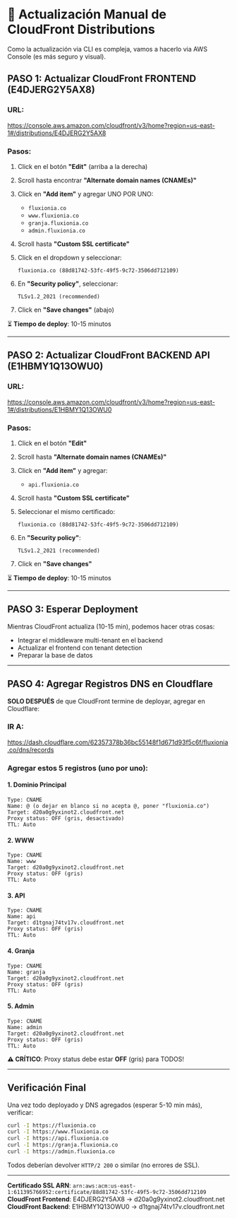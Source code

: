 # 🔧 Actualización Manual de CloudFront Distributions

Como la actualización via CLI es compleja, vamos a hacerlo via AWS Console (es más seguro y visual).

## PASO 1: Actualizar CloudFront FRONTEND (E4DJERG2Y5AX8)

### URL:
https://console.aws.amazon.com/cloudfront/v3/home?region=us-east-1#/distributions/E4DJERG2Y5AX8

### Pasos:
1. Click en el botón **"Edit"** (arriba a la derecha)
2. Scroll hasta encontrar **"Alternate domain names (CNAMEs)"**
3. Click en **"Add item"** y agregar UNO POR UNO:
   - `fluxionia.co`
   - `www.fluxionia.co`
   - `granja.fluxionia.co`
   - `admin.fluxionia.co`

4. Scroll hasta **"Custom SSL certificate"**
5. Click en el dropdown y seleccionar:
   ```
   fluxionia.co (88d81742-53fc-49f5-9c72-3506dd712109)
   ```

6. En **"Security policy"**, seleccionar:
   ```
   TLSv1.2_2021 (recommended)
   ```

7. Click en **"Save changes"** (abajo)

⏳ **Tiempo de deploy**: 10-15 minutos

---

## PASO 2: Actualizar CloudFront BACKEND API (E1HBMY1Q13OWU0)

### URL:
https://console.aws.amazon.com/cloudfront/v3/home?region=us-east-1#/distributions/E1HBMY1Q13OWU0

### Pasos:
1. Click en el botón **"Edit"**
2. Scroll hasta **"Alternate domain names (CNAMEs)"**
3. Click en **"Add item"** y agregar:
   - `api.fluxionia.co`

4. Scroll hasta **"Custom SSL certificate"**
5. Seleccionar el mismo certificado:
   ```
   fluxionia.co (88d81742-53fc-49f5-9c72-3506dd712109)
   ```

6. En **"Security policy"**:
   ```
   TLSv1.2_2021 (recommended)
   ```

7. Click en **"Save changes"**

⏳ **Tiempo de deploy**: 10-15 minutos

---

## PASO 3: Esperar Deployment

Mientras CloudFront actualiza (10-15 min), podemos hacer otras cosas:
- Integrar el middleware multi-tenant en el backend
- Actualizar el frontend con tenant detection
- Preparar la base de datos

---

## PASO 4: Agregar Registros DNS en Cloudflare

**SOLO DESPUÉS** de que CloudFront termine de deployar, agregar en Cloudflare:

### IR A: 
https://dash.cloudflare.com/62357378b36bc55148f1d671d93f5c6f/fluxionia.co/dns/records

### Agregar estos 5 registros (uno por uno):

#### 1. Dominio Principal
```
Type: CNAME
Name: @ (o dejar en blanco si no acepta @, poner "fluxionia.co")
Target: d20a0g9yxinot2.cloudfront.net
Proxy status: OFF (gris, desactivado)
TTL: Auto
```

#### 2. WWW
```
Type: CNAME
Name: www
Target: d20a0g9yxinot2.cloudfront.net
Proxy status: OFF (gris)
TTL: Auto
```

#### 3. API
```
Type: CNAME
Name: api
Target: d1tgnaj74tv17v.cloudfront.net
Proxy status: OFF (gris)
TTL: Auto
```

#### 4. Granja
```
Type: CNAME
Name: granja
Target: d20a0g9yxinot2.cloudfront.net
Proxy status: OFF (gris)
TTL: Auto
```

#### 5. Admin
```
Type: CNAME
Name: admin
Target: d20a0g9yxinot2.cloudfront.net
Proxy status: OFF (gris)
TTL: Auto
```

**⚠️ CRÍTICO**: Proxy status debe estar **OFF** (gris) para TODOS!

---

## Verificación Final

Una vez todo deployado y DNS agregados (esperar 5-10 min más), verificar:

```bash
curl -I https://fluxionia.co
curl -I https://www.fluxionia.co
curl -I https://api.fluxionia.co
curl -I https://granja.fluxionia.co
curl -I https://admin.fluxionia.co
```

Todos deberían devolver `HTTP/2 200` o similar (no errores de SSL).

---

**Certificado SSL ARN**: `arn:aws:acm:us-east-1:611395766952:certificate/88d81742-53fc-49f5-9c72-3506dd712109`
**CloudFront Frontend**: E4DJERG2Y5AX8 → d20a0g9yxinot2.cloudfront.net
**CloudFront Backend**: E1HBMY1Q13OWU0 → d1tgnaj74tv17v.cloudfront.net
